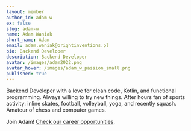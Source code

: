 ```yaml
---
layout: member
author_id: adam-w
ex: false
slug: adam-w
name: Adam Waniak
short_name: Adam
email: adam.waniak@brightinventions.pl
bio: Backend Developer
description: Backend Developer
avatar: /images/adam2022.png
avatar_hover: /images/adam_w_passion_small.png
published: true
---
```

Backend Developer with a love for clean code, Kotlin, and functional programming. Always willing to try new things. After hours fan of sports activity: inline skates, football, volleyball, yoga, and recently squash. Amateur of chess and computer games.

Join Adam! [Check our career opportunities](/career).